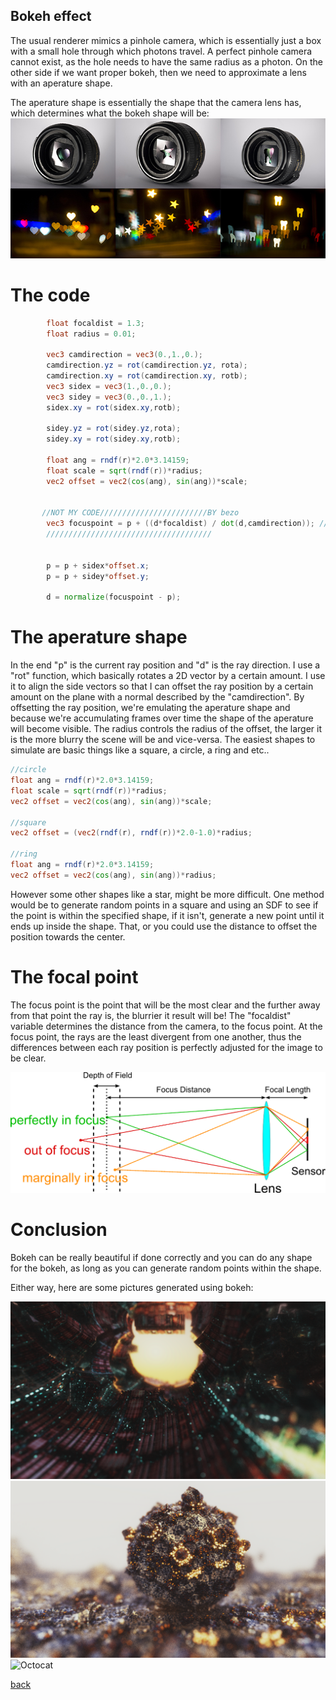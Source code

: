 ## Bokeh effect

The usual renderer mimics a pinhole camera, which is essentially just a box with a small hole through which photons travel. A perfect pinhole camera cannot exist, as the hole needs to have the same radius as a photon. On the other side if we want proper bokeh, then we need to approximate a lens with an aperature shape.

The aperature shape is essentially the shape that the camera lens has, which determines what the bokeh shape will be: 
![Octocat](https://github.com/NamelessCoding/NamelessCoding.github.io/blob/main/assets/images/external-content.duckduckgo.com.jpg?raw=true)

# **The code**
```glsl
        float focaldist = 1.3;
        float radius = 0.01;

        vec3 camdirection = vec3(0.,1.,0.);
        camdirection.yz = rot(camdirection.yz, rota);
        camdirection.xy = rot(camdirection.xy, rotb);
        vec3 sidex = vec3(1.,0.,0.);
        vec3 sidey = vec3(0.,0.,1.);
        sidex.xy = rot(sidex.xy,rotb);

        sidey.yz = rot(sidey.yz,rota);
        sidey.xy = rot(sidey.xy,rotb);
    
        float ang = rndf(r)*2.0*3.14159;
        float scale = sqrt(rndf(r))*radius;
        vec2 offset = vec2(cos(ang), sin(ang))*scale;
      
    
       //NOT MY CODE////////////////////////BY bezo
        vec3 focuspoint = p + ((d*focaldist) / dot(d,camdirection)); //these will lie on the focal plane
        /////////////////////////////////////
    

        p = p + sidex*offset.x;
        p = p + sidey*offset.y;

        d = normalize(focuspoint - p);
```

# **The aperature shape**
In the end "p" is the current ray position and "d" is the ray direction. I use a "rot" function, which basically rotates a 2D vector by a certain amount. I use it
to align the side vectors so that I can offset the ray position by a certain amount on the plane with a normal described by the "camdirection". By offsetting the ray 
position, we're emulating the aperature shape and because we're accumulating frames over time the shape of the aperature will become visible. The radius controls the radius of the offset, the larger it is the more blurry the scene will be and vice-versa. The easiest shapes to simulate are basic things like a square, a circle, a ring and etc..

```glsl
//circle
float ang = rndf(r)*2.0*3.14159;
float scale = sqrt(rndf(r))*radius;
vec2 offset = vec2(cos(ang), sin(ang))*scale;

//square
vec2 offset = (vec2(rndf(r), rndf(r))*2.0-1.0)*radius;

//ring
float ang = rndf(r)*2.0*3.14159;
vec2 offset = vec2(cos(ang), sin(ang))*radius;
```
However some other shapes like a star, might be more difficult. One method would be to generate random points in a square and using an SDF to see if the point is within the specified shape, if it isn't, generate a new point until it ends up inside the shape. That, or you could use the distance to offset the position towards the center.

# **The focal point**
The focus point is the point that will be the most clear and the further away from that point the ray is, the blurrier it result will be! The "focaldist" variable determines the distance from the camera, to the focus point. At the focus point, the rays are the least divergent from one another, thus the differences between each ray position is perfectly adjusted for the image to be clear. 

![Octocat](https://github.com/NamelessCoding/NamelessCoding.github.io/blob/main/assets/images/external-content.duckduckgo.com.png?raw=true)

# **Conclusion**
Bokeh can be really beautiful if done correctly and you can do any shape for the bokeh, as long as you can generate random points within the shape.

Either way, here are some pictures generated using bokeh:

![Octocat](https://github.com/NamelessCoding/NamelessCoding.github.io/blob/main/assets/images/dfsg.png?raw=true)
![Octocat](https://github.com/NamelessCoding/NamelessCoding.github.io/blob/main/assets/images/374c2d_9418ea138ccd46fab18bdc5d1cbbe9e5~mv2.webp?raw=true)
![Octocat](https://github.com/NamelessCoding/NamelessCoding.github.io/blob/main/assets/images/metalfra.png?raw=true)



[back](./)
